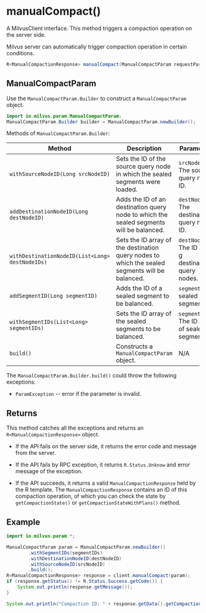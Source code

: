 # manualCompact()

A MilvusClient interface. This method triggers a compaction operation on the server side.

<div class="alert note">
Milvus server can automatically trigger compaction operation in certain conditions.
</div>

```Java
R<ManualCompactionResponse> manualCompact(ManualCompactParam requestParam);
```

## ManualCompactParam

Use the `ManualCompactParam.Builder` to construct a `ManualCompactParam` object.

```Java
import io.milvus.param.ManualCompactParam;
ManualCompactParam.Builder builder = ManualCompactParam.newBuilder();
```

Methods of `ManualCompactParam.Builder`:

| Method                                          | Description                                                  | Parameters                                      |
| ----------------------------------------------- | ------------------------------------------------------------ | ----------------------------------------------- |
| `withSourceNodeID(Long srcNodeID)`              | Sets the ID of the source query node in which the sealed segments were loaded. | `srcNodeID`: The source query node ID.              |
| `addDestinationNodeID(Long destNodeID)`         | Adds the ID of an destination query node to which the sealed segments will be balanced. | `destNodeID`: The destination query node ID.        |
| `withDestinationNodeID(List<Long> destNodeIDs)` | Sets the ID array of the destination query nodes to which the sealed segments will be balanced. | `destNodeIDs`: The ID array g destination query nodes. |
| `addSegmentID(Long segmentID)`                  | Adds the ID of a sealed segment to be balanced.              | `segmentID`: A sealed segment ID.               |
| `withSegmentIDs(List<Long> segmentIDs)`         | Sets the ID array of the sealed segments to be balanced.      | `segmentIDs`: The ID array of sealed segments.      |
| `build()`                                       | Constructs a `ManualCompactParam` object.                    |         N/A                                        |

The `ManualCompactParam.Builder.build()` could throw the following exceptions:

- `ParamException` -- error if the parameter is invalid.

## Returns

This method catches all the exceptions and returns an `R<ManualCompactionResponse>` object.

- If the API fails on the server side, it returns the error code and message from the server.

- If the API fails by RPC exception, it returns `R.Status.Unknow` and error message of the exception.

- If the API succeeds, it returns a valid `ManualCompactionResponse` held by the R template. The `ManualCompactionResponse` contains an ID of this compaction operation, of which you can check the state by `getCompactionState()` or `getCompactionStateWithPlans()` method.

## Example

```Java
import io.milvus.param.*;

ManualCompactParam param = ManualCompactParam.newBuilder()
        .withSegmentIDs(segmentIDs)
        .withDestinationNodeID(destNodeID)
        .withSourceNodeID(srcNodeID)
        .build();
R<ManualCompactionResponse> response = client.manualCompact(param);
if (response.getStatus() != R.Status.Success.getCode()) {
    System.out.println(response.getMessage());
}

System.out.println("Compaction ID: " + response.getData().getCompactionID());
```

